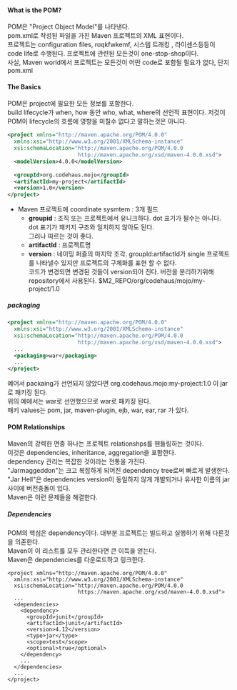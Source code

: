 #### What is the POM?
POM은 "Project Object Model"를 나타낸다.  
pom.xml로 작성된 파일을 가진 Maven 프로젝트의 XML 표현이다.  
프로젝트는 configuration files, roqkfwkemf, 시스템 트래킹 , 라이센스등등이  
code life로 수행된다.
프로젝트에 관련된 모든것이 one-stop-shop이다.  
사실, Maven world에서 프로젝트는 모든것이 어떤 code로 포함될 필요가 없다, 단지 pom.xml

#### The Basics
POM은 project에 필요한 모든 정보를 포함한다.  
build lifecycle가 when, how 동안 who, what, where의 선언적 표현이다.
저것이 POM이 lifecycle의 흐름에 영향을 미칠수 없다고 말하는것은 아니다.  

```xml
<project xmlns="http://maven.apache.org/POM/4.0.0"
  xmlns:xsi="http://www.w3.org/2001/XMLSchema-instance"
  xsi:schemaLocation="http://maven.apache.org/POM/4.0.0
                      http://maven.apache.org/xsd/maven-4.0.0.xsd">
  <modelVersion>4.0.0</modelVersion>
 
  <groupId>org.codehaus.mojo</groupId>
  <artifactId>my-project</artifactId>
  <version>1.0</version>
</project>
```
* Maven 프로젝트에 coordinate sysmtem : 3개 필드
  + __groupid__ : 조직 또는 프로젝트에서 유니크하다. dot 표기가 필수는 아니다. dot 표기가 패키지 구조와 일치하지 않아도 된다.  
              그러나 따르는 것이 좋다.
  + __artifactId__ : 프로젝트명 
  + __version__ : 네이밍 퍼즐의 마지막 조각. groupId:artifactId가 single 프로젝트를 나타낼수 있지만 프로젝트의 구체화를 표현 할 수 없다.  
              코드가 변경되면 변경된 것들이 version되어 진다. 버전을 분리하기위해 repository에서 사용된다. $M2_REPO/org/codehaus/mojo/my-project/1.0
              
##### packaging
```xml
<project xmlns="http://maven.apache.org/POM/4.0.0"
  xmlns:xsi="http://www.w3.org/2001/XMLSchema-instance"
  xsi:schemaLocation="http://maven.apache.org/POM/4.0.0
                      http://maven.apache.org/xsd/maven-4.0.0.xsd">
  ...
  <packaging>war</packaging>
  ...
</project>
```
예어서 packaing가 선언되지 않았다면 org.codehaus.mojo:my-project:1.0 이 jar로 패키징 된다.  
위의 예에서는 war로 선언했으므로 war로 패키징 된다.  
패키 values는 pom, jar, maven-plugin, ejb, war, ear, rar 가 있다.

#### POM Relationships
Maven의 강력한 면중 하나는 프로젝트 relationshps를 핸들링하는 것이다.  
이것은 dependencies, inheritance, aggregation을 포함한다.  
dependency 관리는 복잡한 것이라는 전통을 가진다.  
"Jarmaggeddon"는 크고 복잡하게 되어진 dependency tree로써 빠르게 발생한다.  
"Jar Hell"은 dependencies version이 동일하지 않게 개발되거나 유사한 이름의 jar 사이에 버전충돌이 있다.  
Maven은 이런 문제들을 해결한다.

##### Dependencies
POM의 핵심은 dependency이다. 대부분 프로젝트는 빌드하고 실행하기 위해 다른것을 의존한다.  
Maven이 이 리스트를 모두 관리한다면 큰 이득을 얻는다.  
Maven은 dependencies를 다운로드하고 링크한다.  
```
<project xmlns="http://maven.apache.org/POM/4.0.0"
  xmlns:xsi="http://www.w3.org/2001/XMLSchema-instance"
  xsi:schemaLocation="http://maven.apache.org/POM/4.0.0
                      https://maven.apache.org/xsd/maven-4.0.0.xsd">
  ...
  <dependencies>
    <dependency>
      <groupId>junit</groupId>
      <artifactId>junit</artifactId>
      <version>4.12</version>
      <type>jar</type>
      <scope>test</scope>
      <optional>true</optional>
    </dependency>
    ...
  </dependencies>
  ...
</project>
```



